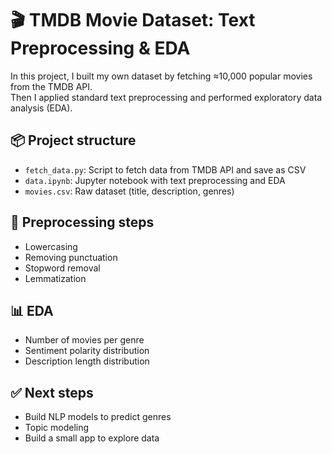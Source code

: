# 🎬 TMDB Movie Dataset: Text Preprocessing & EDA

In this project, I built my own dataset by fetching ≈10,000 popular movies from the TMDB API.  
Then I applied standard text preprocessing and performed exploratory data analysis (EDA).

## 📦 Project structure
- `fetch_data.py`: Script to fetch data from TMDB API and save as CSV
- `data.ipynb`: Jupyter notebook with text preprocessing and EDA
- `movies.csv`: Raw dataset (title, description, genres)

## 🧹 Preprocessing steps
- Lowercasing
- Removing punctuation
- Stopword removal
- Lemmatization

## 📊 EDA
- Number of movies per genre
- Sentiment polarity distribution
- Description length distribution

## ✅ Next steps
- Build NLP models to predict genres
- Topic modeling
- Build a small app to explore data
